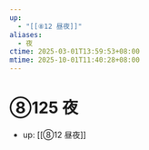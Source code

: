 ```yaml
---
up:
  - "[[⑧12 昼夜]]"
aliases:
  - 夜
ctime: 2025-03-01T13:59:53+08:00
mtime: 2025-10-01T11:40:28+08:00
---
```


# ⑧125 夜

- up: [[⑧12 昼夜]]
